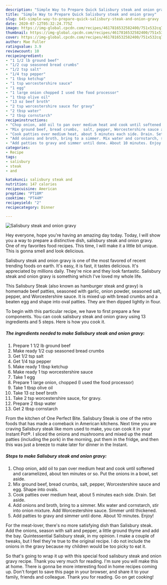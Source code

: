 ```yaml
---
description: "Simple Way to Prepare Quick Salisbury steak and onion gravy"
title: "Simple Way to Prepare Quick Salisbury steak and onion gravy"
slug: 645-simple-way-to-prepare-quick-salisbury-steak-and-onion-gravy
date: 2020-07-12T05:32:24.775Z
image: https://img-global.cpcdn.com/recipes/4617816532582400/751x532cq70/salisbury-steak-and-onion-gravy-recipe-main-photo.jpg
thumbnail: https://img-global.cpcdn.com/recipes/4617816532582400/751x532cq70/salisbury-steak-and-onion-gravy-recipe-main-photo.jpg
cover: https://img-global.cpcdn.com/recipes/4617816532582400/751x532cq70/salisbury-steak-and-onion-gravy-recipe-main-photo.jpg
author: Mae Fuller
ratingvalue: 3.9
reviewcount: 10
recipeingredient:
- "1 1/2 lb ground beef"
- "1/2 cup seasoned bread crumbs"
- "1/2 tsp salt"
- "1/4 tsp pepper"
- "1 tbsp ketchup"
- "1 tsp worcestershire sauce"
- "1 egg"
- "1 large onion chopped I used the food processor"
- "1 tbsp olive oil"
- "13 oz beef broth"
- "2 tsp worcestershire sauce for gravy"
- "2 tbsp water"
- "2 tbsp cornstarch"
recipeinstructions:
- "Chop onion, add oil to pan over medium heat and cook until softened and caramelized, about ten minutes or so. Put the onions in a bowl, set aside."
- "Mix ground beef, bread crumbs,  salt, pepper, Worcestershire sauce and egg. Shape into ovals."
- "Cook patties over medium heat, about 5 minutes each side. Drain. Set aside."
- "Add onions and broth, bring to a simmer. Mix water and cornstarch, stir into onion mixture. Add Worcestershire sauce. Simmer until thickened."
- "Add patties to gravy and simmer until done. About 10 minutes. Enjoy!"
categories:
- Recipe
tags:
- salisbury
- steak
- and

katakunci: salisbury steak and 
nutrition: 147 calories
recipecuisine: American
preptime: "PT18M"
cooktime: "PT44M"
recipeyield: "2"
recipecategory: Dinner

---
```



![Salisbury steak and onion gravy](https://img-global.cpcdn.com/recipes/4617816532582400/751x532cq70/salisbury-steak-and-onion-gravy-recipe-main-photo.jpg)

Hey everyone, hope you're having an amazing day today. Today, I will show you a way to prepare a distinctive dish, salisbury steak and onion gravy. One of my favorites food recipes. This time, I will make it a little bit unique. This is gonna smell and look delicious.

Salisbury steak and onion gravy is one of the most favored of recent trending foods on earth. It's easy, it is fast, it tastes delicious. It's appreciated by millions daily. They're nice and they look fantastic. Salisbury steak and onion gravy is something which I've loved my whole life.

This Salisbury Steak (also known as hamburger steak and gravy) is homemade beef patties, seasoned with garlic, onion powder, seasoned salt, pepper, and Worcestershire sauce. It is mixed up with bread crumbs and a beaten egg and shape into oval patties. They are then dipped lightly in flour.


To begin with this particular recipe, we have to first prepare a few components. You can cook salisbury steak and onion gravy using 13 ingredients and 5 steps. Here is how you cook it.

<!--inarticleads1-->

##### The ingredients needed to make Salisbury steak and onion gravy:

1. Prepare 1 1/2 lb ground beef
1. Make ready 1/2 cup seasoned bread crumbs
1. Get 1/2 tsp salt
1. Get 1/4 tsp pepper
1. Make ready 1 tbsp ketchup
1. Make ready 1 tsp worcestershire sauce
1. Take 1 egg
1. Prepare 1 large onion, chopped (I used the food processor)
1. Take 1 tbsp olive oil
1. Take 13 oz beef broth
1. Take 2 tsp worcestershire sauce, for gravy.
1. Prepare 2 tbsp water
1. Get 2 tbsp cornstarch


From the kitchen of One Perfect Bite. Salisbury Steak is one of the retro foods that has made a comeback in American kitchens. Next time you are craving Salisbury steak like mom used to make, you can cook it in your Instant Pot®. I sliced the onions and mushrooms and mixed up the meat patties (including the pork) in the morning, put them in the fridge, and then this was just a breeze to make later for dinner in the Instant. 

<!--inarticleads2-->

##### Steps to make Salisbury steak and onion gravy:

1. Chop onion, add oil to pan over medium heat and cook until softened and caramelized, about ten minutes or so. Put the onions in a bowl, set aside.
1. Mix ground beef, bread crumbs,  salt, pepper, Worcestershire sauce and egg. Shape into ovals.
1. Cook patties over medium heat, about 5 minutes each side. Drain. Set aside.
1. Add onions and broth, bring to a simmer. Mix water and cornstarch, stir into onion mixture. Add Worcestershire sauce. Simmer until thickened.
1. Add patties to gravy and simmer until done. About 10 minutes. Enjoy!


For the meat-lover, there&#39;s no more satisfying dish than Salisbury steak. Add the onions, season with salt and pepper, a little ground thyme and add the bay. Quintessential Salisbury steak, in my opinion. I make a couple of tweaks, but I feel they&#39;re true to the original recipe. I do not include the onions in the gravy because my children would be too picky to eat it. 

So that's going to wrap it up with this special food salisbury steak and onion gravy recipe. Thank you very much for reading. I'm sure you will make this at home. There is gonna be more interesting food in home recipes coming up. Don't forget to save this page in your browser, and share it to your family, friends and colleague. Thank you for reading. Go on get cooking!
